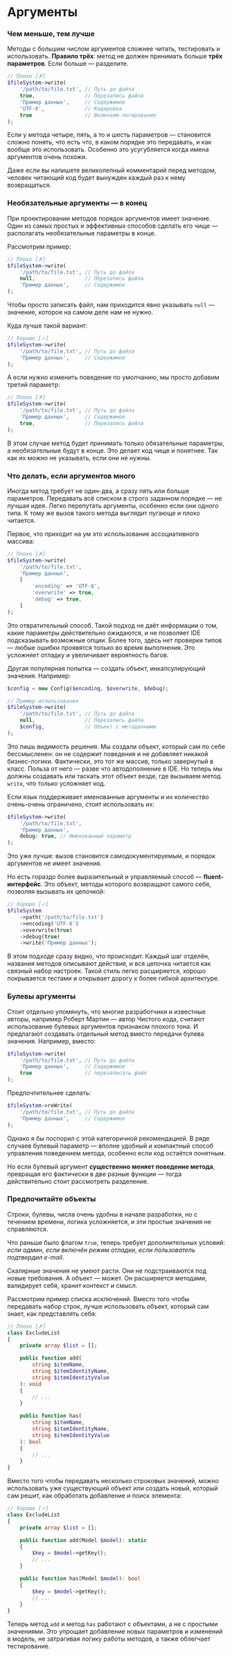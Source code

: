 # Аргументы

### Чем меньше, тем лучше

Методы с большим числом аргументов сложнее читать, тестировать и использовать.
**Правило трёх**: метод не должен принимать больше **трёх параметров**. Если больше — разделите.

```php
// Плохо [✗]
$fileSystem->write(
    '/path/to/file.txt', // Путь до файла
    true,                // Перезапись файла
    'Пример данных',     // Содержимое
    'UTF-8',             // Кодировка
    true                 // Включаем логирование
);
```

Если у метода четыре, пять, а то и шесть параметров — становится сложно понять, что есть что, в каком порядке это передавать, и как вообще это использовать. Особенно это усугубляется когда имена аргументов очень похожи.

Даже если вы напишете великолепный комментарий перед методом, человек читающий код будет вынужден каждый раз к нему возвращаться.

### Необязательные аргументы — в конец

При проектировании методов порядок аргументов имеет значение. 
Один из самых простых и эффективных способов сделать его чище — располагать необязательные параметры в конце.


<div style="page-break-after: always;"></div>


Рассмотрим пример:
```php
// Плохо [✗]
$fileSystem->write(
    '/path/to/file.txt', // Путь до файла
    null,                // Перезапись файла
    'Пример данных',     // Содержимое
);
```
Чтобы просто записать файл, нам приходится явно указывать `null` — значение, которое на самом деле нам не нужно.

Куда лучше такой вариант:

```php
// Хорошо [✓]
$fileSystem->write(
    '/path/to/file.txt', // Путь до файла
    'Пример данных',     // Содержимое
);
```

А если нужно изменить поведение по умолчанию, мы просто добавим третий параметр:

```php
// Плохо [✗]
$fileSystem->write(
    '/path/to/file.txt', // Путь до файла
    'Пример данных',     // Содержимое
    true,                // Перезапись файла
);
```

В этом случае метод будет принимать только обязательные параметры, а необязательные будут в конце. Это делает код чище и понятнее. Так как их можно не указывать, если они не нужны.

### Что делать, если аргументов много

Иногда метод требует не один-два, а сразу пять или больше параметров. Передавать всё списком в строго заданном порядке — не лучшая идея. Легко перепутать аргументы, особенно если они одного типа. К тому же вызов такого метода выглядит пугающе и плохо читается.

Первое, что приходит на ум это использование ассоциативного массива:

```php
// Плохо [✗]
$fileSystem->write(
    '/path/to/file.txt',
    'Пример данных',
    [
        'encoding' => 'UTF-8',
        'overwrite' => true,
        'debug' => true,
    ]
);
```

Это отвратительный способ. Такой подход не даёт информации о том, какие параметры действительно ожидаются, и не позволяет IDE подсказывать возможные опции. Более того, здесь нет проверки типов — любые ошибки проявятся только во время выполнения. Это усложняет отладку и увеличивает вероятность багов.

Другая популярная попытка — создать объект, инкапсулирующий значения. Например:

```php
$config = new Config($encoding, $overwrite, $debug);

// Пример использования
$fileSystem->write(
    '/path/to/file.txt', // Путь до файла
    null,                // Перезапись файла
    $config,             // Объект с метаданными
);
```

Это лишь видимость решения. Мы создали объект, который сам по себе бессмысленен: он не содержит поведения и не добавляет никакой бизнес-логики. Фактически, это тот же массив, только завернутый в класс. Польза от него — разве что автодополнение в IDE. Но теперь мы должны создавать или таскать этот объект везде, где вызываем метод `write`, что только усложняет код.

Если язык поддерживает именованные аргументы и их количество очень-очень ограничено, стоит использовать их:
```php
$fileSystem->write(
    '/path/to/file.txt',
    'Пример данных',
    debug: true, // Именованный параметр
);
```
Это уже лучше: вызов становится самодокументируемым, и порядок аргументов не имеет значения.

Но есть гораздо более выразительный и управляемый способ — **fluent-интерфейс**. 
Это объект, методы которого возвращают самого себя, позволяя вызывать их цепочкой:

```php
// Хорошо [✓]
$fileSystem
    ->path('/path/to/file.txt')
    ->encoding('UTF-8')
    ->overwrite(true)
    ->debug(true)
    ->write('Пример данных');
```

В этом подходе сразу видно, что происходит. Каждый шаг отделён, названия методов описывают действия, и вся цепочка читается как связный набор настроек. Такой стиль легко расширяется, хорошо покрывается тестами и открывает дорогу к более гибкой архитектуре.

### Булевы аргументы

Стоит отдельно упомянуть, что многие разработчики и известные авторы, например Роберт Мартин — автор Чистого кода,
считают использование булевых аргументов признаком плохого тона. И предлагают создавать отдельный метод вместо передачи булева значения.
Например, вместо:

```php
$fileSystem->write(
    '/path/to/file.txt', // Путь до файла
    'Пример данных',     // Содержимое
    true                 // перезаписать файл
);
```

Предпочтительнее сделать:

```php
$fileSystem->reWrite(
    '/path/to/file.txt', // Путь до файла
    'Пример данных',     // Содержимое
);
```

Однако я бы поспорил с этой категоричной рекомендацией. В ряде случаев булевый параметр — вполне удобный и компактный
способ управления поведением метода, особенно если код остаётся понятным.

Но если булевый аргумент **существенно меняет поведение метода**, превращая его фактически в две разные функции — тогда
действительно стоит рассмотреть разделение.


### Предпочитайте объекты

Строки, булевы, числа очень удобны в начале разработки, но с течением времени, логика усложняется, и эти простые значения не справляются.

Что раньше было флагом `true`, теперь требует дополнительных условий:
*если админ*, *если включён режим отладки*, *если пользователь подтвердил e-mail*.

Скалярные значения не умеют расти. Они не подстраиваются под новые требования.
А объект — может. Он расширяется методами, валидирует себя, хранит контекст и смысл.

Рассмотрим пример списка исключений. Вместо того чтобы передавать набор строк, лучше использовать объект, который сам
знает, как представлять себя:
```php
// Плохо [✗]
class ExcludeList
{
    private array $list = [];

    public function add(
        string $itemName,
        string $itemIdentityName,
        string $itemIdentityValue
    ): void
    {
        // ...
    }

    public function has(
        string $itemName,
        string $itemIdentityName,
        string $itemIdentityValue
    ): bool
    {
        // ...
    }
}
```

Вместо того чтобы передавать несколько строковых значений, можно использовать уже существующий объект или создать новый,
который сам решит, как обработать добавление и поиск элемента:

```php
// Хорошо [✓]
class ExcludeList
{
    private array $list = [];

    public function add(Model $model): static
    {
        $key = $model->getKey();
        // ...
    }

    public function has(Model $model): bool
    {
        $key = $model->getKey();
        // ...
    }
}
```

Теперь метод `add` и метод `has` работают с объектами, а не с простыми значениями. 
Это упрощает добавление новых параметров и изменений в модель, не затрагивая логику работы методов, а также облегчает тестирование.

